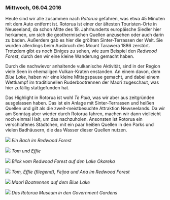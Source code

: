### Mittwoch, 06.04.2016

Heute sind wir alle zusammen nach *Rotorua* gefahren, was etwa 45 Minuten mit dem Auto entfernt ist. Rotorua ist einer der ältesten Touristen-Orte in Neuseeland, da schon Mitte des 19. Jahrhunderts europäische Siedler hier herkamen, um sich die geothermischen Quellen anzusehen oder auch darin zu baden. Außerdem gab es hier die größten Sinter-Terrassen der Welt. Sie wurden allerdings beim Ausbruch des Mount Tarawera 1886 zerstört. Trotzdem gibt es noch Einiges zu sehen, wie zum Beispiel den *Redwood Forest*, durch den wir eine kleine Wanderung gemacht haben.

Durch die nachwievor anhaltende vulkanische Aktivität, sind in der Region viele Seen in ehemaligen Vulkan-Kraten enstanden. An einem davon, dem *Blue Lake*, haben wir eine kleine Mittagspause gemacht, und dabei einem Wettkampf im traditionellen Ruderbootrennen der Maori zugeschaut, was hier zufällig stattgefunden hat.

Das Highlight in Rotorua ist wohl *Te Puia*, was wir aber aus zeitgründen ausgelassen haben. Das ist ein Anlage mit Sinter-Terrassen und heißen Quellen und gilt als die zweit-meistbesuchte Attraktion Newseelands. Da wir am Sonntag aber wieder durch Rotorua fahren, machen wir dann vielleicht noch einmal Halt, um das nachzuholen. Ansonsten ist Rotorua ein verschlafenes Städtchen, mit ein paar heißen Quellen in den Parks und vielen Badhäusern, die das Wasser dieser Quellen nutzen.

![](https://www.dropbox.com/s/hdr4t3ehx6d5w58/DSC_0930.jpg?dl=1)
*Ein Bach im Redwood Forest*

![](https://www.dropbox.com/s/ivd63uf24gznx9d/DSC_0956.jpg?dl=1)
*Tom und Effie*

![](https://www.dropbox.com/s/1nqfbpnpcjkzz0z/DSC_0958.jpg?dl=1)
*Blick vom Redwood Forest auf den Lake Okareka*

![](https://www.dropbox.com/s/j2292x6585upmfc/DSC_0965.jpg?dl=1)
*Tom, Effie (fliegend), Feijoa und Ana im Redwood Forest*

![](https://www.dropbox.com/s/5haupxf4d7zn3rl/DSC_0976.jpg?dl=1)
*Maori Bootrennen auf dem Blue Lake*

![](https://www.dropbox.com/s/ufasfmqmmyjtnng/DSC_0999.jpg?dl=1)
*Das Rotorua Museum in den Government Gardens*
